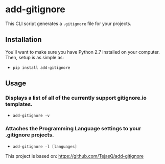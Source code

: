 # add-gitignore

This CLI script generates a `.gitignore` file for your projects.

## Installation

You'll want to make sure you have Python 2.7 installed on your computer. Then, setup is as simple as:

* `pip install add-gitignore`

## Usage

### Displays a list of all of the currently support gitignore.io templates.
* `add-gitignore -v`

### Attaches the Programming Language settings to your .gitignore projects.
* `add-gitignore -l [languages]`

This project is based on: https://github.com/TejasQ/add-gitignore